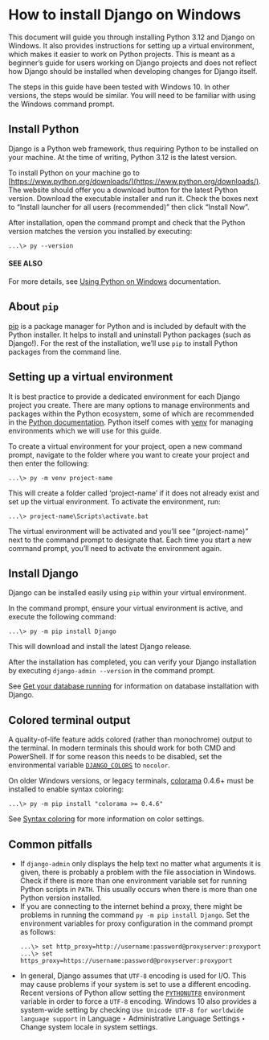 # How to install Django on Windows

This document will guide you through installing Python 3.12 and Django on
Windows. It also provides instructions for setting up a virtual environment,
which makes it easier to work on Python projects. This is meant as a beginner’s
guide for users working on Django projects and does not reflect how Django
should be installed when developing changes for Django itself.

The steps in this guide have been tested with Windows 10. In other
versions, the steps would be similar. You will need to be familiar with using
the Windows command prompt.

<a id="install-python-windows"></a>

## Install Python

Django is a Python web framework, thus requiring Python to be installed on your
machine. At the time of writing, Python 3.12 is the latest version.

To install Python on your machine go to [https://www.python.org/downloads/](https://www.python.org/downloads/). The
website should offer you a download button for the latest Python version.
Download the executable installer and run it. Check the boxes next to “Install
launcher for all users (recommended)” then click “Install Now”.

After installation, open the command prompt and check that the Python version
matches the version you installed by executing:

```doscon
...\> py --version
```

#### SEE ALSO
For more details, see [Using Python on Windows](https://docs.python.org/3/using/windows.html) documentation.

## About `pip`

[pip](https://pypi.org/project/pip/) is a package manager for Python and is included by default with the
Python installer. It helps to install and uninstall Python packages
(such as Django!). For the rest of the installation, we’ll use `pip` to
install Python packages from the command line.

<a id="virtualenvironment"></a>

## Setting up a virtual environment

It is best practice to provide a dedicated environment for each Django project
you create. There are many options to manage environments and packages within
the Python ecosystem, some of which are recommended in the [Python
documentation](https://packaging.python.org/guides/tool-recommendations/).
Python itself comes with [venv](https://docs.python.org/3/tutorial/venv.html) for managing
environments which we will use for this guide.

To create a virtual environment for your project, open a new command prompt,
navigate to the folder where you want to create your project and then enter the
following:

```doscon
...\> py -m venv project-name
```

This will create a folder called ‘project-name’ if it does not already exist
and set up the virtual environment. To activate the environment, run:

```doscon
...\> project-name\Scripts\activate.bat
```

The virtual environment will be activated and you’ll see “(project-name)” next
to the command prompt to designate that. Each time you start a new command
prompt, you’ll need to activate the environment again.

## Install Django

Django can be installed easily using `pip` within your virtual environment.

In the command prompt, ensure your virtual environment is active, and execute
the following command:

```doscon
...\> py -m pip install Django
```

This will download and install the latest Django release.

After the installation has completed, you can verify your Django installation
by executing `django-admin --version` in the command prompt.

See [Get your database running](../topics/install.md#database-installation) for information on database installation
with Django.

## Colored terminal output

A quality-of-life feature adds colored (rather than monochrome) output to the
terminal. In modern terminals this should work for both CMD and PowerShell. If
for some reason this needs to be disabled, set the environmental variable
[`DJANGO_COLORS`](../ref/django-admin.md#envvar-DJANGO_COLORS) to `nocolor`.

On older Windows versions, or legacy terminals, [colorama](https://pypi.org/project/colorama/) 0.4.6+ must be
installed to enable syntax coloring:

```doscon
...\> py -m pip install "colorama >= 0.4.6"
```

See [Syntax coloring](../ref/django-admin.md#syntax-coloring) for more information on color settings.

## Common pitfalls

* If `django-admin` only displays the help text no matter what arguments
  it is given, there is probably a problem with the file association in
  Windows. Check if there is more than one environment variable set for
  running Python scripts in `PATH`. This usually occurs when there is more
  than one Python version installed.
* If you are connecting to the internet behind a proxy, there might be problems
  in running the command `py -m pip install Django`. Set the environment
  variables for proxy configuration in the command prompt as follows:
  ```doscon
  ...\> set http_proxy=http://username:password@proxyserver:proxyport
  ...\> set https_proxy=https://username:password@proxyserver:proxyport
  ```
* In general, Django assumes that `UTF-8` encoding is used for I/O. This may
  cause problems if your system is set to use a different encoding. Recent
  versions of Python allow setting the [`PYTHONUTF8`](https://docs.python.org/3/using/cmdline.html#envvar-PYTHONUTF8) environment
  variable in order to force a `UTF-8` encoding. Windows 10 also provides a
  system-wide setting by checking `Use Unicode UTF-8 for worldwide language
  support` in Language ‣ Administrative Language Settings
  ‣ Change system locale in system settings.

